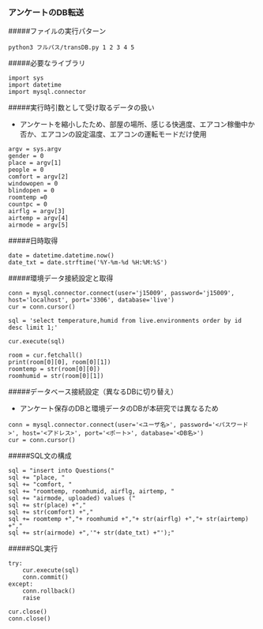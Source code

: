 ### アンケートのDB転送
#####ファイルの実行パターン
```
python3 フルパス/transDB.py 1 2 3 4 5
```
#####必要なライブラリ
```
import sys
import datetime
import mysql.connector
```
#####実行時引数として受け取るデータの扱い
- アンケートを縮小したため、部屋の場所、感じる快適度、エアコン稼働中か否か、エアコンの設定温度、エアコンの運転モードだけ使用

```
argv = sys.argv
gender = 0
place = argv[1]
people = 0
comfort = argv[2]
windowopen = 0
blindopen = 0
roomtemp =0
countpc = 0
airflg = argv[3]
airtemp = argv[4]
airmode = argv[5]
```
#####日時取得
```
date = datetime.datetime.now()
date_txt = date.strftime('%Y-%m-%d %H:%M:%S')
```
#####環境データ接続設定と取得
```
conn = mysql.connector.connect(user='j15009', password='j15009', host='localhost', port='3306', database='live')
cur = conn.cursor()

sql = 'select temperature,humid from live.environments order by id desc limit 1;'

cur.execute(sql)

room = cur.fetchall()
print(room[0][0], room[0][1])
roomtemp = str(room[0][0])
roomhumid = str(room[0][1])
```
#####データベース接続設定（異なるDBに切り替え）
- アンケート保存のDBと環境データのDBが本研究では異なるため

```
conn = mysql.connector.connect(user='<ユーザ名>', password='<パスワード>', host='<アドレス>', port='<ポート>', database='<DB名>')
cur = conn.cursor()
```
#####SQL文の構成
```
sql = "insert into Questions("
sql += "place, "
sql += "comfort, "
sql += "roomtemp, roomhumid, airflg, airtemp, "
sql += "airmode, uploaded) values ("
sql += str(place) +","
sql += str(comfort) +","
sql += roomtemp +","+ roomhumid +","+ str(airflg) +","+ str(airtemp) +","
sql += str(airmode) +",'"+ str(date_txt) +"');"
```
#####SQL実行
```
try:
    cur.execute(sql)
    conn.commit()
except:
    conn.rollback()
    raise

cur.close()
conn.close()
```